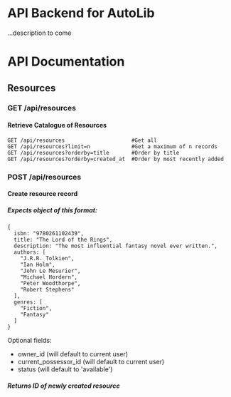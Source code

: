 # API Backend for AutoLib
...description to come

# API Documentation
## Resources

### GET /api/resources
#### Retrieve Catalogue of Resources
```
GET /api/resources                     #Get all
GET /api/resources?limit=n             #Get a maximum of n records
GET /api/resources?orderby=title       #Order by title
GET /api/resources?orderby=created_at  #Order by most recently added
```

### POST /api/resources 
#### Create resource record

##### Expects object of this format:
```
{
  isbn: "9780261102439",
  title: "The Lord of the Rings",
  description: "The most influential fantasy novel ever written.",
  authors: [
    "J.R.R. Tolkien",
    "Ian Holm",
    "John Le Mesurier",
    "Michael Hordern",
    "Peter Woodthorpe",
    "Robert Stephens"
  ],
  genres: [ 
    "Fiction",
    "Fantasy"
  ]
}

```
Optional fields:
- owner_id (will default to current user)
- current_possessor_id (will default to current user)
- status (will default to 'available')

##### Returns ID of newly created resource